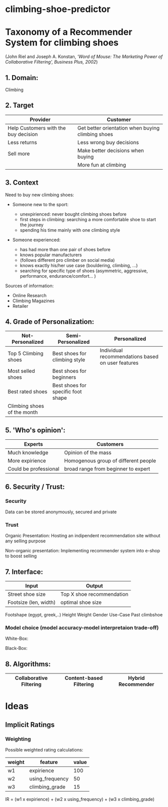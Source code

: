 # climbing-shoe-predictor

# Taxonomy of a Recommender System for climbing shoes
(John Riel and Joseph A. Konstan, *'Word of Mouse: The Marketing Power of Collaborative Filtering', Business Plus, 2002*)


## 1. Domain:

Climbing

## 2. Target

Provider  | Customer
------------ | -------------
Help Customers with the buy decision | Get better orientation when buying climbing shoes
Less returns | Less wrong buy decisions
Sell more | Make better decisions when buying 
| |More fun at climbing

## 3. Context

Need to buy new climbing shoes:

* Someone new to the sport:
  * unexpirienced: never bought climbing shoes before
  * first steps in climbing: searching a more comfortable shoe to start the journey
  * spending his time mainly with one climbing style

* Someone experienced:
  * has had more than one pair of shoes before
  * knows popular manufacturers 
  * (follows different pro climber on social media)
  * knows exactly his/her use case (bouldering, climbing, ...)
  * searching for specific type of shoes (asymmetric, aggressive, performance, endurance/comfort... ) 

Sources of information:
  * Online Research
  * Climbing Magazines
  * Retailer


## 4. Grade of Personalization:
Not-Personalized            | Semi-Personalized | Personalized
------------                | ------------- | ------------ | 
Top 5 Climbing shoes        | Best shoes for climbing style | Individual recommendations based on user features
Most selled shoes           | Best shoes for beginners
Best rated shoes            | Best shoes for specific foot shape
Climbing shoes of the month | | 


## 5. 'Who's opinion':

Experts  | Customers
------------ | -------------
Much knowledge | Opinion of the mass
More expirience | Homogenous group of different people
Could be professional | broad range from beginner to expert


## 6. Security / Trust:
### Security
Data can be stored anonymously, secured and private

### Trust
Organic Presentation: Hosting an indipendent recommendation site without any selling purpose

Non-organic presentation: Implementing recommender system into e-shop to boost selling


## 7. Interface:

Input  | Output
------------ | -------------
Street shoe size | Top X shoe recommendation
Footsize (len, width) | optimal shoe size
Footshape (egypt, greek,..)
Height
Weight
Gender
Use-Case
Past climbshoe

### Model choice (model accuracy-model interpretaion trade-off)

White-Box: 

Black-Box:


## 8. Algorithms:

Collaborative Filtering  | Content-based Filtering | Hybrid Recommender
------------ | ------------- | -------------


# Ideas

## Implicit Ratings

### Weighting

Possible weighted rating calculations:

weight  | feature | value
------------ | ------------- | -------------
w1 | expirience | 100
w2 | using_frequency | 50
w3 | climbing_grade | 15

IR = (w1 x expirience) + (w2 x using_frequency) + (w3 x climbing_grade)



